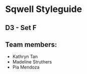 # Sqwell Styleguide
## D3 - Set F
## Team members:
- Kathryn Tan
- Madeline Struthers
- Pia Mendoza
